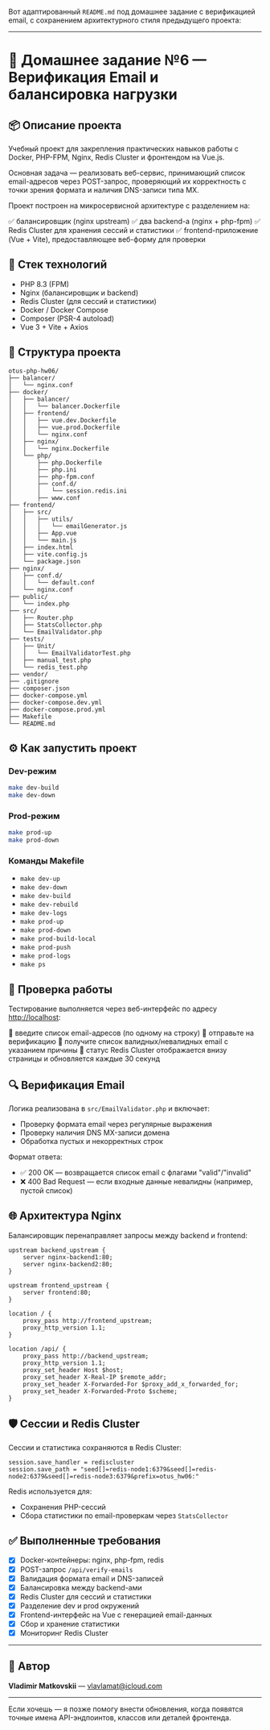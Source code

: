 Вот адаптированный `README.md` под домашнее задание с верификацией email, с сохранением архитектурного стиля предыдущего проекта:

---

# 📧 Домашнее задание №6 — Верификация Email и балансировка нагрузки

## 📦 Описание проекта

Учебный проект для закрепления практических навыков работы с Docker, PHP-FPM, Nginx, Redis Cluster и фронтендом на Vue.js.

Основная задача — реализовать веб-сервис, принимающий список email-адресов через POST-запрос, проверяющий их корректность с точки зрения формата и наличия DNS-записи типа MX.

Проект построен на микросервисной архитектуре с разделением на:

✅ балансировщик (nginx upstream)
✅ два backend-а (nginx + php-fpm)
✅ Redis Cluster для хранения сессий и статистики
✅ frontend-приложение (Vue + Vite), предоставляющее веб-форму для проверки

## 🧱 Стек технологий

* PHP 8.3 (FPM)
* Nginx (балансировщик и backend)
* Redis Cluster (для сессий и статистики)
* Docker / Docker Compose
* Composer (PSR-4 autoload)
* Vue 3 + Vite + Axios

## 📁 Структура проекта

```
otus-php-hw06/
├── balancer/
│   └── nginx.conf
├── docker/
│   ├── balancer/
│   │   └── balancer.Dockerfile
│   ├── frontend/
│   │   ├── vue.dev.Dockerfile
│   │   ├── vue.prod.Dockerfile
│   │   └── nginx.conf
│   ├── nginx/
│   │   └── nginx.Dockerfile
│   └── php/
│       ├── php.Dockerfile
│       ├── php.ini
│       ├── php-fpm.conf
│       ├── conf.d/
│       │   └── session.redis.ini
│       ├── www.conf
├── frontend/
│   ├── src/
│   │   ├── utils/
│   │   │   └── emailGenerator.js
│   │   ├── App.vue
│   │   └── main.js
│   ├── index.html
│   ├── vite.config.js
│   └── package.json
├── nginx/
│   ├── conf.d/
│   │   └── default.conf
│   └── nginx.conf
├── public/
│   └── index.php
├── src/
│   ├── Router.php
│   ├── StatsCollector.php
│   └── EmailValidator.php
├── tests/
│   ├── Unit/
│   │   └── EmailValidatorTest.php
│   ├── manual_test.php
│   └── redis_test.php
├── vendor/
├── .gitignore
├── composer.json
├── docker-compose.yml
├── docker-compose.dev.yml
├── docker-compose.prod.yml
├── Makefile
└── README.md
```

## ⚙️ Как запустить проект

### Dev-режим

```bash
make dev-build
make dev-down
```

### Prod-режим

```bash
make prod-up
make prod-down
```

### Команды Makefile

* `make dev-up`
* `make dev-down`
* `make dev-build`
* `make dev-rebuild`
* `make dev-logs`
* `make prod-up`
* `make prod-down`
* `make prod-build-local`
* `make prod-push`
* `make prod-logs`
* `make ps`

## 🧪 Проверка работы

Тестирование выполняется через веб-интерфейс по адресу [http://localhost](http://localhost):

🔸 введите список email-адресов (по одному на строку)
🔸 отправьте на верификацию
🔸 получите список валидных/невалидных email с указанием причины
🔸 статус Redis Cluster отображается внизу страницы и обновляется каждые 30 секунд

## 🔍 Верификация Email

Логика реализована в `src/EmailValidator.php` и включает:

* Проверку формата email через регулярные выражения
* Проверку наличия DNS MX-записи домена
* Обработка пустых и некорректных строк

Формат ответа:

* ✅ 200 OK — возвращается список email с флагами "valid"/"invalid"
* ❌ 400 Bad Request — если входные данные невалидны (например, пустой список)

## 🌐 Архитектура Nginx

Балансировщик перенаправляет запросы между backend и frontend:

```nginx
upstream backend_upstream {
    server nginx-backend1:80;
    server nginx-backend2:80;
}

upstream frontend_upstream {
    server frontend:80;
}

location / {
    proxy_pass http://frontend_upstream;
    proxy_http_version 1.1;
}

location /api/ {
    proxy_pass http://backend_upstream;
    proxy_http_version 1.1;
    proxy_set_header Host $host;
    proxy_set_header X-Real-IP $remote_addr;
    proxy_set_header X-Forwarded-For $proxy_add_x_forwarded_for;
    proxy_set_header X-Forwarded-Proto $scheme;
}
```

## 🛡️ Сессии и Redis Cluster

Сессии и статистика сохраняются в Redis Cluster:

```
session.save_handler = rediscluster
session.save_path = "seed[]=redis-node1:6379&seed[]=redis-node2:6379&seed[]=redis-node3:6379&prefix=otus_hw06:"
```

Redis используется для:

* Сохранения PHP-сессий
* Сбора статистики по email-проверкам через `StatsCollector`

## ✅ Выполненные требования

* [x] Docker-контейнеры: nginx, php-fpm, redis
* [x] POST-запрос `/api/verify-emails`
* [x] Валидация формата email и DNS-записей
* [x] Балансировка между backend-ами
* [x] Redis Cluster для сессий и статистики
* [x] Разделение dev и prod окружений
* [x] Frontend-интерфейс на Vue с генерацией email-данных
* [x] Сбор и хранение статистики
* [x] Мониторинг Redis Cluster

---

## 📮 Автор

**Vladimir Matkovskii** — [vlavlamat@icloud.com](mailto:vlavlamat@icloud.com)

---

Если хочешь — я позже помогу внести обновления, когда появятся точные имена API-эндпоинтов, классов или деталей фронтенда.
